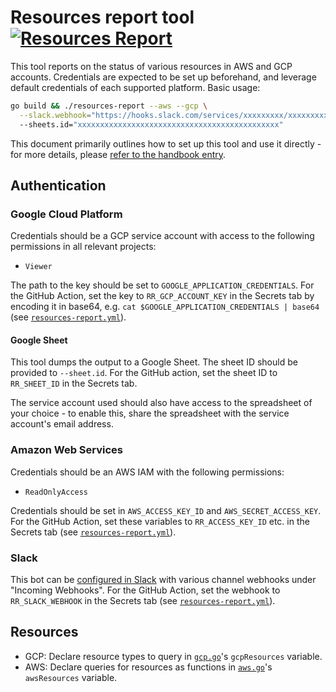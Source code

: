 # Resources report tool [![Resources Report](https://github.com/sourcegraph/sourcegraph/workflows/Resources%20Report/badge.svg)](https://github.com/sourcegraph/sourcegraph/actions?query=workflow%3A%22Resources+Report%22)

This tool reports on the status of various resources in AWS and GCP accounts. Credentials are expected to be set up beforehand, and leverage default credentials of each supported platform. Basic usage:

```sh
go build && ./resources-report --aws --gcp \
  --slack.webhook="https://hooks.slack.com/services/xxxxxxxxx/xxxxxxxxxxx/xxxxxxxxxxxxxxxxxxxxxxxx"
  --sheets.id="xxxxxxxxxxxxxxxxxxxxxxxxxxxxxxxxxxxxxxxxxxxxx"
```

This document primarily outlines how to set up this tool and use it directly - for more details, please [refer to the handbook entry](https://about.sourcegraph.com/handbook/engineering/distribution/tools/resources_report).

## Authentication

### Google Cloud Platform

Credentials should be a GCP service account with access to the following permissions in all relevant projects:

- `Viewer`

The path to the key should be set to `GOOGLE_APPLICATION_CREDENTIALS`. For the GitHub Action, set the key to `RR_GCP_ACCOUNT_KEY` in the Secrets tab by encoding it in base64, e.g. `cat $GOOGLE_APPLICATION_CREDENTIALS | base64` (see [`resources-report.yml`](../../../.github/workflows/resources-report.yml)).

#### Google Sheet

This tool dumps the output to a Google Sheet. The sheet ID should be provided to `--sheet.id`. For the GitHub action, set the sheet ID to `RR_SHEET_ID` in the Secrets tab.

The service account used should also have access to the spreadsheet of your choice - to enable this, share the spreadsheet with the service account's email address.

### Amazon Web Services

Credentials should be an AWS IAM with the following permissions:

- `ReadOnlyAccess`

Credentials should be set in `AWS_ACCESS_KEY_ID` and `AWS_SECRET_ACCESS_KEY`. For the GitHub Action, set these variables to `RR_ACCESS_KEY_ID` etc. in the Secrets tab (see [`resources-report.yml`](../../../.github/workflows/resources-report.yml)).

### Slack

This bot can be [configured in Slack](https://api.slack.com/apps/A013EETK25V) with various channel webhooks under "Incoming Webhooks". For the GitHub Action, set the webhook to `RR_SLACK_WEBHOOK` in the Secrets tab (see [`resources-report.yml`](../../../.github/workflows/resources-report.yml)).

## Resources

- GCP: Declare resource types to query in [`gcp.go`](./gcp.go)'s `gcpResources` variable.
- AWS: Declare queries for resources as functions in [`aws.go`](./aws.go)'s `awsResources` variable.
